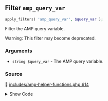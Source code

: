 ## Filter `amp_query_var`

```php
apply_filters( 'amp_query_var', $query_var );
```

Filter the AMP query variable.

Warning: This filter may become deprecated.

### Arguments

* `string $query_var` - The AMP query variable.

### Source

:link: [includes/amp-helper-functions.php:614](/includes/amp-helper-functions.php#L614)

<details>
<summary>Show Code</summary>

```php
return apply_filters( 'amp_query_var', defined( 'AMP_QUERY_VAR' ) ? AMP_QUERY_VAR : QueryVar::AMP );
```

</details>
